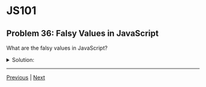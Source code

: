 # JS101
## Problem 36: Falsy Values in JavaScript

What are the falsy values in JavaScript?

<details>
<summary>Solution:</summary>

There are exactly 7 falsy values in JavaScript:

1. `false` - the boolean false
2. `0` - the number zero
3. `-0` - negative zero
4. `0n` - BigInt zero
5. `""` - empty string (also `''` or ` `` `)
6. `null`
7. `undefined`
8. `NaN` - Not a Number

All other values in JavaScript are truthy, including:
- Non-empty strings (including `"0"` and `"false"`)
- All non-zero numbers (including negative numbers)
- All objects (including empty objects `{}` and empty arrays `[]`)
- All functions

</details>

---

[Previous](035.md) | [Next](037.md)

